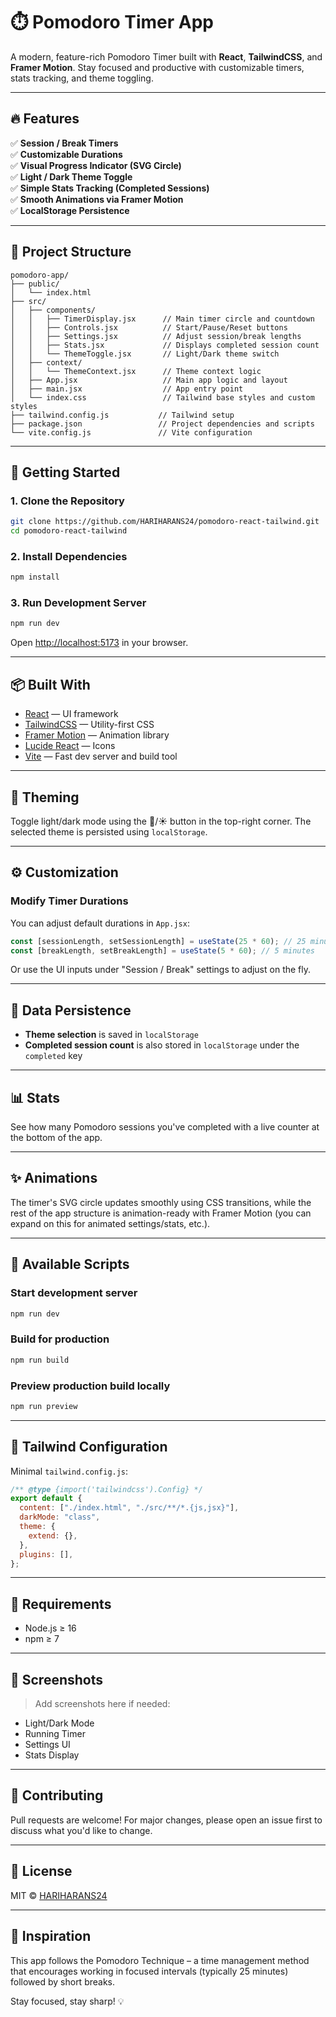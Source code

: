 # ⏱️ Pomodoro Timer App

A modern, feature-rich Pomodoro Timer built with **React**, **TailwindCSS**, and **Framer Motion**. Stay focused and productive with customizable timers, stats tracking, and theme toggling.

---

## 🔥 Features

✅ **Session / Break Timers**  
✅ **Customizable Durations**  
✅ **Visual Progress Indicator (SVG Circle)**  
✅ **Light / Dark Theme Toggle**  
✅ **Simple Stats Tracking (Completed Sessions)**  
✅ **Smooth Animations via Framer Motion**  
✅ **LocalStorage Persistence**  

---

## 📁 Project Structure

```
pomodoro-app/
├── public/
│   └── index.html
├── src/
│   ├── components/
│   │   ├── TimerDisplay.jsx      // Main timer circle and countdown
│   │   ├── Controls.jsx          // Start/Pause/Reset buttons
│   │   ├── Settings.jsx          // Adjust session/break lengths
│   │   ├── Stats.jsx             // Displays completed session count
│   │   └── ThemeToggle.jsx       // Light/Dark theme switch
│   ├── context/
│   │   └── ThemeContext.jsx      // Theme context logic
│   ├── App.jsx                   // Main app logic and layout
│   ├── main.jsx                  // App entry point
│   └── index.css                 // Tailwind base styles and custom styles
├── tailwind.config.js           // Tailwind setup
├── package.json                 // Project dependencies and scripts
└── vite.config.js               // Vite configuration
```

---

## 🚀 Getting Started

### 1. Clone the Repository

```bash
git clone https://github.com/HARIHARANS24/pomodoro-react-tailwind.git
cd pomodoro-react-tailwind
```

### 2. Install Dependencies

```bash
npm install
```

### 3. Run Development Server

```bash
npm run dev
```

Open [http://localhost:5173](http://localhost:5173) in your browser.

---

## 📦 Built With

- [React](https://reactjs.org/) — UI framework
- [TailwindCSS](https://tailwindcss.com/) — Utility-first CSS
- [Framer Motion](https://www.framer.com/motion/) — Animation library
- [Lucide React](https://lucide.dev/) — Icons
- [Vite](https://vitejs.dev/) — Fast dev server and build tool

---

## 🌙 Theming

Toggle light/dark mode using the 🌙/☀️ button in the top-right corner. The selected theme is persisted using `localStorage`.

---

## ⚙️ Customization

### Modify Timer Durations

You can adjust default durations in `App.jsx`:

```js
const [sessionLength, setSessionLength] = useState(25 * 60); // 25 minutes
const [breakLength, setBreakLength] = useState(5 * 60); // 5 minutes
```

Or use the UI inputs under "Session / Break" settings to adjust on the fly.

---

## 💾 Data Persistence

- **Theme selection** is saved in `localStorage`
- **Completed session count** is also stored in `localStorage` under the `completed` key

---

## 📊 Stats

See how many Pomodoro sessions you've completed with a live counter at the bottom of the app.

---

## ✨ Animations

The timer's SVG circle updates smoothly using CSS transitions, while the rest of the app structure is animation-ready with Framer Motion (you can expand on this for animated settings/stats, etc.).

---

## 🧪 Available Scripts

### Start development server

```bash
npm run dev
```

### Build for production

```bash
npm run build
```

### Preview production build locally

```bash
npm run preview
```

---

## 🧰 Tailwind Configuration

Minimal `tailwind.config.js`:

```js
/** @type {import('tailwindcss').Config} */
export default {
  content: ["./index.html", "./src/**/*.{js,jsx}"],
  darkMode: "class",
  theme: {
    extend: {},
  },
  plugins: [],
};
```

---

## 📌 Requirements

- Node.js ≥ 16
- npm ≥ 7

---

## 📸 Screenshots

> Add screenshots here if needed:
- Light/Dark Mode
- Running Timer
- Settings UI
- Stats Display

---

## 🤝 Contributing

Pull requests are welcome! For major changes, please open an issue first to discuss what you'd like to change.

---

## 📄 License

MIT © [HARIHARANS24](https://github.com/HARIHARANS24/pomodoro-react-tailwind/blob/main/LICENSE)

---

## 🧠 Inspiration

This app follows the Pomodoro Technique – a time management method that encourages working in focused intervals (typically 25 minutes) followed by short breaks.

Stay focused, stay sharp! 💡
